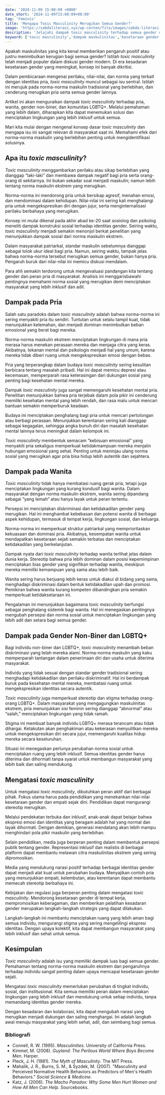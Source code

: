 ```yaml
---
date: '2024-11-09 15:00:09 +0800'
date_short: '2024-11-09T15:00:09+08:00'
tag: 'Feminis'
title: 'Mengapa Toxic Masculinity Merugikan Semua Gender?'
image: 'https://sabdaliterasi.xyz/wp-conten/file/images/sabda-literasi-mengapa-toxic-masculinity-merugikan-semua-gender.jpg'
description: 'Jelajahi dampak toxic masculinity terhadap semua gender dan temukan solusi untuk menciptakan lingkungan yang lebih inklusif dan sehat.'
keyword: ['toxic masculinity','dampak maskulinitas','kesetaraan gender','identitas gender','kesehatan mental pria','diskriminasi gender','gender non-biner','komunitas lgbtq+','pendidikan gender','stereotip maskulin','kesimpulan maskulinitas toksik','pentingnya kesetaraan gender','perubahan persepsi gender','solusi maskulinitas toksik','perubahan sosial','diskriminasi lgbtq+','ketidakadilan gender','dampak pada wanita','kasus nyata','dampak emosional','perilaku maskulinitas','definisi maskulinitas toksik','sejarah maskulinitas','gender dalam masyarakat','maskulinitas toksik','dampak gender','masalah sosial']
---
```

<p>Apakah maskulinitas yang kita kenal memberikan pengaruh positif atau justru menimbulkan kerugian bagi semua gender? Istilah <em>toxic masculinity</em> telah menjadi populer dalam diskusi gender modern. Di era kesadaran kesetaraan gender yang meningkat, konsep ini banyak dikritisi.</p><p>Dalam pembicaraan mengenai perilaku, nilai-nilai, dan norma yang terkait dengan identitas pria, <em>toxic masculinity</em> muncul sebagai isu sentral. Istilah ini merujuk pada norma-norma maskulin tradisional yang berlebihan, dan cenderung merugikan pria serta semua gender lainnya.</p><p>Artikel ini akan menguraikan dampak <em>toxic masculinity</em> terhadap pria, wanita, gender non-biner, dan komunitas LGBTQ+. Melalui pemahaman yang lebih dalam, diharapkan kita dapat menemukan solusi dan menciptakan lingkungan yang lebih inklusif untuk semua.</p><p>Mari kita mulai dengan mengenal konsep dasar <em>toxic masculinity</em> dan mengapa isu ini sangat relevan di masyarakat saat ini. Memahami efek dari norma-norma maskulin yang berlebihan penting untuk mengidentifikasi solusinya.</p><h2>Apa itu <em>toxic masculinity</em>?</h2><p><em>Toxic masculinity</em> menggambarkan perilaku atau sikap berlebihan yang dianggap “laki-laki” dan membawa dampak negatif bagi pria serta orang-orang di sekitarnya. Ini bukan sekadar soal menjadi maskulin; namun lebih tentang norma maskulin ekstrem yang merugikan.</p><p>Norma-norma ini mendorong pria untuk bersikap agresif, menahan emosi, dan mendominasi dalam kehidupan. Nilai-nilai ini sering kali menghalangi pria untuk mengekspresikan diri dengan jujur, serta menginternalisasi perilaku berbahaya yang merugikan.</p><p>Konsep ini mulai dikenal pada akhir abad ke-20 saat sosiolog dan psikolog meneliti dampak konstruksi sosial terhadap identitas gender. Seiring waktu, <em>toxic masculinity</em> menjadi semakin menonjol berkat penelitian yang menunjukkan dampak sosial dari norma maskulin ekstrem.</p><p>Dalam masyarakat patriarkal, standar maskulin sebelumnya dianggap sebagai tolok ukur ideal bagi pria. Namun, seiring waktu, tampak jelas bahwa norma-norma tersebut merugikan semua gender, bukan hanya pria. Pengaruh buruk dari nilai-nilai ini memicu diskusi mendalam.</p><p>Para ahli semakin terdorong untuk mengevaluasi pandangan kita tentang gender dan peran pria di masyarakat. Analisis ini menggarisbawahi pentingnya memahami norma sosial yang merugikan demi menciptakan masyarakat yang lebih inklusif dan adil.</p><h2>Dampak pada Pria</h2><p>Salah satu paradoks dalam <em>toxic masculinity</em> adalah bahwa norma-norma ini sering menyakiti pria itu sendiri. Tuntutan untuk selalu tampil kuat, tidak menunjukkan kelemahan, dan menjadi dominan menimbulkan beban emosional yang berat bagi mereka.</p><p>Norma-norma maskulin ekstrem menciptakan lingkungan di mana pria merasa harus menekan perasaan mereka dan menjaga citra yang keras. Akibatnya, tekanan mental dan psikologis menjadi hal yang umum, karena mereka tidak diberi ruang untuk mengekspresikan emosi dengan bebas.</p><p>Pria yang terperangkap dalam budaya <em>toxic masculinity</em> sering kesulitan berbicara tentang masalah pribadi. Hal ini dapat memicu depresi atau kecemasan, memperparah rasa keterasingan dari dukungan sosial yang penting bagi kesehatan mental mereka.</p><p>Dampak <em>toxic masculinity</em> juga sangat memengaruhi kesehatan mental pria. Penelitian menunjukkan bahwa pria terjebak dalam pola pikir ini cenderung memiliki kesehatan mental yang lebih rendah, dan rasa malu untuk mencari bantuan semakin memperburuk keadaan.</p><p>Budaya ini menciptakan penghalang bagi pria untuk mencari pertolongan atau berbagi perasaan. Menunjukkan kerentanan sering kali dianggap sebagai kegagalan, sehingga angka bunuh diri dan masalah kesehatan mental lainnya terus meningkat dalam kelompok ini.</p><p><em>Toxic masculinity</em> membentuk semacam “kebisuan emosional” yang menyakiti pria sekaligus memperkuat ketidakmampuan mereka menjalin hubungan emosional yang sehat. Penting untuk meninjau ulang norma sosial yang merugikan agar pria bisa hidup lebih autentik dan sejahtera.</p><h2>Dampak pada Wanita</h2><p><em>Toxic masculinity</em> tidak hanya membatasi ruang gerak pria, tetapi juga menciptakan lingkungan yang kurang kondusif bagi wanita. Dalam masyarakat dengan norma maskulin ekstrem, wanita sering dipandang sebagai “yang lemah” atau hanya layak untuk peran tertentu.</p><p>Persepsi ini menciptakan diskriminasi dan ketidakadilan gender yang merugikan. Hal ini menghambat kebebasan dan potensi wanita di berbagai aspek kehidupan, termasuk di tempat kerja, lingkungan sosial, dan keluarga.</p><p>Norma-norma ini memperkuat struktur patriarkal yang memprioritaskan kekuasaan dan dominasi pria. Akibatnya, kesempatan wanita untuk mendapatkan kesetaraan sejati semakin terbatas dan menciptakan ketidakadilan yang berkelanjutan.</p><p>Dampak nyata dari <em>toxic masculinity</em> terhadap wanita terlihat jelas dalam dunia kerja. Stereotip bahwa pria lebih dominan dalam posisi kepemimpinan menciptakan bias gender yang signifikan terhadap wanita, meskipun mereka memiliki kemampuan yang sama atau lebih baik.</p><p>Wanita sering harus berjuang lebih keras untuk diakui di bidang yang sama, menghadapi diskriminasi dalam bentuk ketidakadilan upah dan promosi. Pemikiran bahwa wanita kurang kompeten dibandingkan pria semakin memperkuat ketidaksetaraan ini.</p><p>Pengalaman ini menunjukkan bagaimana <em>toxic masculinity</em> berfungsi sebagai penghalang sistemik bagi wanita. Hal ini menegaskan pentingnya mengubah persepsi dan norma sosial untuk menciptakan lingkungan yang lebih adil dan setara bagi semua gender.</p><h2>Dampak pada Gender Non-Biner dan LGBTQ+</h2><p>Bagi individu non-biner dan LGBTQ+, <em>toxic masculinity</em> menambah beban diskriminasi yang telah mereka alami. Norma-norma maskulin yang kaku memperparah tantangan dalam penerimaan diri dan usaha untuk diterima masyarakat.</p><p>Individu yang tidak sesuai dengan standar gender tradisional sering menghadapi ketidakadilan dan perilaku diskriminatif. Hal ini berdampak buruk pada kesehatan mental mereka, membatasi ruang untuk mengekspresikan identitas secara autentik.</p><p><em>Toxic masculinity</em> juga memperkuat stereotip dan stigma terhadap orang-orang LGBTQ+. Dalam masyarakat yang mengagungkan maskulinitas ekstrem, pria menunjukkan sisi feminin sering dianggap “abnormal” atau “salah,” menciptakan lingkungan yang tidak ramah.</p><p>Stigma ini membuat banyak individu LGBTQ+ merasa terancam atau tidak dihargai. Ketakutan akan penghakiman atau kekerasan menyulitkan mereka untuk mengekspresikan diri secara jujur, memengaruhi kualitas hidup mereka secara keseluruhan.</p><p>Situasi ini menegaskan perlunya perubahan norma sosial untuk menciptakan ruang yang lebih inklusif. Semua identitas gender harus diterima dan dihormati tanpa syarat untuk membangun masyarakat yang lebih baik dan saling mendukung.</p><h2>Mengatasi <em>toxic masculinity</em></h2><p>Untuk mengatasi <em>toxic masculinity</em>, dibutuhkan peran aktif dari berbagai pihak. Fokus utama harus pada pendidikan yang menekankan nilai-nilai kesetaraan gender dan empati sejak dini. Pendidikan dapat mengurangi stereotip merugikan.</p><p>Melalui pendekatan terbuka dan inklusif, anak-anak dapat belajar bahwa ekspresi emosi dan identitas yang beragam adalah hal yang normal dan layak dihormati. Dengan demikian, generasi mendatang akan lebih mampu menghindari pola pikir maskulin yang berlebihan.</p><p>Selain pendidikan, media juga berperan penting dalam membentuk persepsi publik tentang gender. Representasi inklusif dan realistis di berbagai platform dapat membantu melawan citra maskulinitas ekstrem yang sering dipromosikan.</p><p>Media yang mendukung narasi positif terhadap berbagai identitas gender dapat menjadi alat kuat untuk perubahan budaya. Menyajikan contoh pria yang menunjukkan empati, kelembutan, atau kerentanan dapat membantu memecah stereotip berbahaya ini.</p><p>Kebijakan dan regulasi juga berperan penting dalam mengatasi <em>toxic masculinity</em>. Mendorong kesetaraan gender di tempat kerja, mempromosikan keberagaman, dan memberikan pelatihan kesadaran gender merupakan langkah-langkah strategis yang dapat dilakukan.</p><p>Langkah-langkah ini membantu menciptakan ruang yang lebih aman bagi semua individu, mengurangi stigma yang sering mengelilingi ekspresi identitas. Dengan upaya kolektif, kita dapat membangun masyarakat yang lebih inklusif dan sehat untuk semua.</p><h2>Kesimpulan</h2><p><em>Toxic masculinity</em> adalah isu yang memiliki dampak luas bagi semua gender. Pemahaman tentang norma-norma maskulin ekstrem dan pengaruhnya terhadap individu sangat penting dalam upaya mencapai kesetaraan gender sejati.</p><p>Mengatasi <em>toxic masculinity</em> memerlukan perubahan di tingkat individu, sosial, dan institusional. Kita semua memiliki peran dalam menciptakan lingkungan yang lebih inklusif dan mendukung untuk setiap individu, tanpa memandang identitas gender mereka.</p><p>Dengan kesadaran dan kolaborasi, kita dapat mengubah narasi yang merugikan menjadi dukungan dan saling menghargai. Ini adalah langkah awal menuju masyarakat yang lebih sehat, adil, dan seimbang bagi semua.</p><h3>Bibliografi</h3><ul><li>Connell, R. W. (1995). <em>Masculinities</em>. University of California Press.</li><li>Kimmel, M. (2008). <em>Guyland: The Perilous World Where Boys Become Men</em>. Harper.</li><li>Pleck, J. H. (1981). <em>The Myth of Masculinity</em>. The MIT Press.</li><li>Mahalik, J. R., Burns, S. M., &amp; Syzdek, M. (2007). "Masculinity and Perceived Normative Health Behaviors as Predictors of Men's Health Behaviors." <em>Social Science &amp; Medicine</em>.</li><li>Katz, J. (2006). <em>The Macho Paradox: Why Some Men Hurt Women and How All Men Can Help</em>. Sourcebooks.</li></ul>